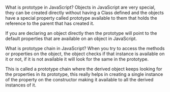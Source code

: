 What is prototype in JavaScript?
Objects in JavaScript are very special, they can be created directly without having a Class defined and the objects have a special property called prototype available to them that holds the reference to the parent that has created it.

If you are declaring an object directly then the prototype will point to the default properties that are available on an object in JavaScript.


What is prototype chain in JavaScript?
When you try to access the methods or properties on the object, the object checks if that instance is available on it or not, if it is not available it will look for the same in the prototype.

This is called a prototype chain where the derived object keeps looking for the properties in its prototype, this really helps in creating a single instance of the property on the constructor making it available to all the derived instances of it.